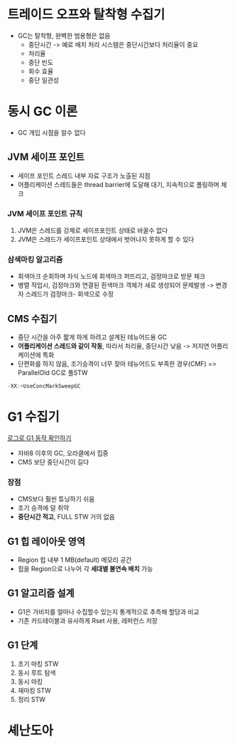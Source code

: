 # 트레이드 오프와 탈착형 수집기
- GC는 탈착형, 완벽한 범용형은 없음
	- 중단시간
	  -> 예로 배치 처리 시스템은 중단시간보다 처리율이 중요
	- 처리율
	- 중단 빈도
	- 회수 효율
	- 중단 일관성
# 동시 GC 이론
- GC 개입 시점을 알수 없다
## JVM 세이프 포인트
 - 세이프 포인트
   스레드 내부 자료 구조가 노출된 지점
- 어플리케이션 스레드들은 thread barrier에 도달해 대기, 지속적으로 폴링하며 체크
### JVM 세이프 포인트 규칙
1. JVM은 스레드를 강제로 세이프포인트 상태로 바꿀수 없다
2. JVM은 스레드가 세이프포인트 상태에서 벗어나지 못하게 할 수 있다
### 삼색마킹 알고리즘
- 회색마크 순회하며 자식 노드에 회색마크 퍼뜨리고, 검정마크로 방문 체크
- 병렬 작업시, 검정마크와 연결된 흰색마크 객체가 새로 생성되어 문제발생
  -> 변경자 스레드가 검정마크- 회색으로 수정
## CMS 수집기
- 중단 시간을 아주 짧게 하게 하려고 설계된 테뉴어드용 GC
- **어플리케이션 스레드와 같이 작동**, 따라서 처리율, 중단시간 낮음 -> 저지연 어플리케이션에 특화
- 단편화를 하지 않음, 조기승격이 너무 잦아 테뉴어드도 부족한 경우(CMF) 
  => ParallelOld GC로 풀STW
```java
-XX:+UseConcMarkSweepGC
```
# G1 수집기
[로그로 G1 동작 확인하기](https://chaewsscode.tistory.com/261)
- 자바8 이후의 GC, 오라클에서 집중
- CMS 보단 중단시간이 길다
### 장점
- CMS보다 훨씬 튜닝하기 쉬움
- 조기 승격에 덜 취약
- **중단시간 적고**, FULL STW 거의 없음
## G1 힙 레이아웃 영역
- Region
  힙 내부 1 MB(default) 메모리 공간
- 힙을 Region으로 나누어 각 **세대별 불연속 배치** 가능
## G1 알고리즘 설계
- G1은 가비지를 얼마나 수집할수 있는지 통계적으로 추측해 할당과 비교
- 기존 카드테이블과 유사하게 Rset 사용, 레퍼런스 저장
## G1 단계
1. 초기 마킹 STW
2. 동시 루트 탐색
3. 동시 마킹
4. 재마킹 STW
5. 정리 STW
# 셰난도아
